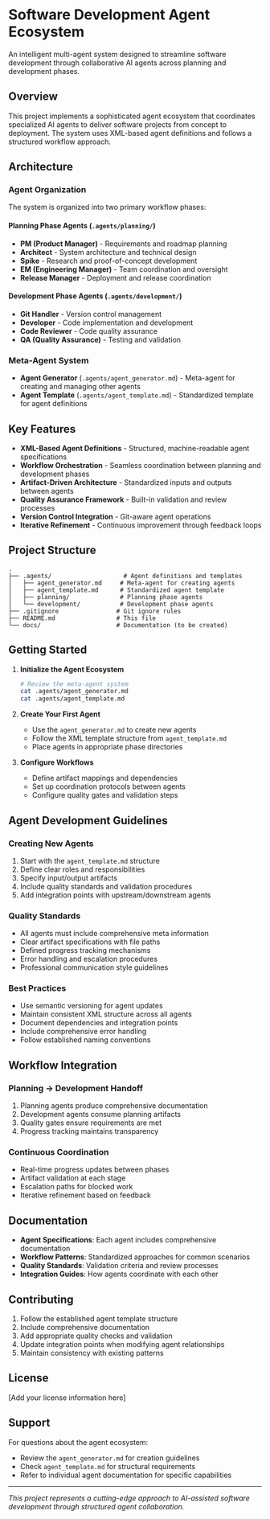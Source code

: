 # Software Development Agent Ecosystem

An intelligent multi-agent system designed to streamline software development through collaborative AI agents across planning and development phases.

## Overview

This project implements a sophisticated agent ecosystem that coordinates specialized AI agents to deliver software projects from concept to deployment. The system uses XML-based agent definitions and follows a structured workflow approach.

## Architecture

### Agent Organization

The system is organized into two primary workflow phases:

#### Planning Phase Agents (`.agents/planning/`)
- **PM (Product Manager)** - Requirements and roadmap planning
- **Architect** - System architecture and technical design
- **Spike** - Research and proof-of-concept development
- **EM (Engineering Manager)** - Team coordination and oversight
- **Release Manager** - Deployment and release coordination

#### Development Phase Agents (`.agents/development/`)
- **Git Handler** - Version control management
- **Developer** - Code implementation and development
- **Code Reviewer** - Code quality assurance
- **QA (Quality Assurance)** - Testing and validation

### Meta-Agent System

- **Agent Generator** (`.agents/agent_generator.md`) - Meta-agent for creating and managing other agents
- **Agent Template** (`.agents/agent_template.md`) - Standardized template for agent definitions

## Key Features

- **XML-Based Agent Definitions** - Structured, machine-readable agent specifications
- **Workflow Orchestration** - Seamless coordination between planning and development phases
- **Artifact-Driven Architecture** - Standardized inputs and outputs between agents
- **Quality Assurance Framework** - Built-in validation and review processes
- **Version Control Integration** - Git-aware agent operations
- **Iterative Refinement** - Continuous improvement through feedback loops

## Project Structure

```
.
├── .agents/                    # Agent definitions and templates
│   ├── agent_generator.md     # Meta-agent for creating agents
│   ├── agent_template.md      # Standardized agent template
│   ├── planning/              # Planning phase agents
│   └── development/           # Development phase agents
├── .gitignore                # Git ignore rules
├── README.md                 # This file
└── docs/                     # Documentation (to be created)
```

## Getting Started

1. **Initialize the Agent Ecosystem**
   ```bash
   # Review the meta-agent system
   cat .agents/agent_generator.md
   cat .agents/agent_template.md
   ```

2. **Create Your First Agent**
   - Use the `agent_generator.md` to create new agents
   - Follow the XML template structure from `agent_template.md`
   - Place agents in appropriate phase directories

3. **Configure Workflows**
   - Define artifact mappings and dependencies
   - Set up coordination protocols between agents
   - Configure quality gates and validation steps

## Agent Development Guidelines

### Creating New Agents
1. Start with the `agent_template.md` structure
2. Define clear roles and responsibilities
3. Specify input/output artifacts
4. Include quality standards and validation procedures
5. Add integration points with upstream/downstream agents

### Quality Standards
- All agents must include comprehensive meta information
- Clear artifact specifications with file paths
- Defined progress tracking mechanisms
- Error handling and escalation procedures
- Professional communication style guidelines

### Best Practices
- Use semantic versioning for agent updates
- Maintain consistent XML structure across all agents
- Document dependencies and integration points
- Include comprehensive error handling
- Follow established naming conventions

## Workflow Integration

### Planning → Development Handoff
1. Planning agents produce comprehensive documentation
2. Development agents consume planning artifacts
3. Quality gates ensure requirements are met
4. Progress tracking maintains transparency

### Continuous Coordination
- Real-time progress updates between phases
- Artifact validation at each stage
- Escalation paths for blocked work
- Iterative refinement based on feedback

## Documentation

- **Agent Specifications**: Each agent includes comprehensive documentation
- **Workflow Patterns**: Standardized approaches for common scenarios
- **Quality Standards**: Validation criteria and review processes
- **Integration Guides**: How agents coordinate with each other

## Contributing

1. Follow the established agent template structure
2. Include comprehensive documentation
3. Add appropriate quality checks and validation
4. Update integration points when modifying agent relationships
5. Maintain consistency with existing patterns

## License

[Add your license information here]

## Support

For questions about the agent ecosystem:
- Review the `agent_generator.md` for creation guidelines
- Check `agent_template.md` for structural requirements
- Refer to individual agent documentation for specific capabilities

---

*This project represents a cutting-edge approach to AI-assisted software development through structured agent collaboration.*